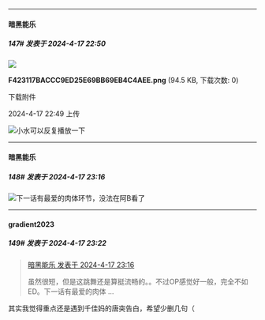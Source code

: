 ﻿
*****

####  暗黑能乐  
##### 147#       发表于 2024-4-17 22:50

<img src="https://img.saraba1st.com/forum/202404/17/224948pbjj1foojmjobo13.png" referrerpolicy="no-referrer">

<strong>F423117BACCC9ED25E69BB69EB4C4AEE.png</strong> (94.5 KB, 下载次数: 0)

下载附件

2024-4-17 22:49 上传

<img src="https://static.saraba1st.com/image/smiley/face2017/037.png" referrerpolicy="no-referrer">小水可以反复播放一下


*****

####  暗黑能乐  
##### 148#       发表于 2024-4-17 23:16

<img src="https://static.saraba1st.com/image/smiley/face2017/067.png" referrerpolicy="no-referrer">下一话有最爱的肉体环节，没法在阿B看了


*****

####  gradient2023  
##### 149#       发表于 2024-4-17 23:22

<blockquote><a href="httphttps://bbs.saraba1st.com/2b/forum.php?mod=redirect&amp;goto=findpost&amp;pid=64633681&amp;ptid=2111198" target="_blank">暗黑能乐 发表于 2024-4-17 23:16</a>

虽然很短，但是这跳舞还是算挺流畅的。。不过OP感觉好一般，完全不如ED。下一话有最爱的肉体 ...</blockquote>
其实我觉得重点还是遇到千佳妈的唐突告白，希望少删几句（

